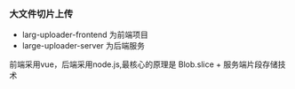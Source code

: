 ### 大文件切片上传

- larg-uploader-frontend 为前端项目
- large-uploader-server 为后端服务

前端采用vue，后端采用node.js,最核心的原理是 Blob.slice + 服务端片段存储技术